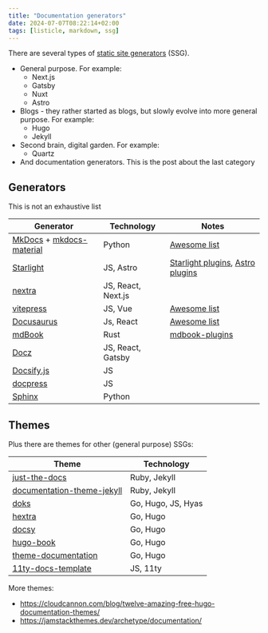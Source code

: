 ```yaml
---
title: "Documentation generators"
date: 2024-07-07T08:22:14+02:00
tags: [listicle, markdown, ssg]
---
```


There are several types of [static site generators](https://jamstack.org/generators/) (SSG).

- General purpose. For example:
  - Next.js
  - Gatsby
  - Nuxt
  - Astro
- Blogs - they rather started as blogs, but slowly evolve into more general purpose. For example:
  - Hugo
  - Jekyll
- Second brain, digital garden. For example:
  - Quartz
- And documentation generators. This is the post about the last category

## Generators

This is not an exhaustive list

| Generator                                                                                           | Technology         | Notes                                                                                                                     |
| --------------------------------------------------------------------------------------------------- | ------------------ | ------------------------------------------------------------------------------------------------------------------------- |
| [MkDocs](https://www.mkdocs.org/) + [mkdocs-material](https://github.com/squidfunk/mkdocs-material) | Python             | [Awesome list](https://github.com/mkdocs/catalog)                                                                         |
| [Starlight](https://starlight.astro.build/)                                                         | JS, Astro          | [Starlight plugins](https://starlight.astro.build/resources/plugins/), [Astro plugins](https://astro.build/integrations/) |
| [nextra](https://nextra.site/docs/docs-theme/start)                                                 | JS, React, Next.js |                                                                                                                           |
| [vitepress](https://vitepress.dev)                                                                  | JS, Vue            | [Awesome list](https://github.com/logicspark/awesome-vitepress-v1)                                                        |
| [Docusaurus](https://docusaurus.io/)                                                                | Js, React          | [Awesome list](https://docusaurus.io/community/resources)                                                                 |
| [mdBook](https://rust-lang.github.io/mdBook/)                                                       | Rust               | [mdbook-plugins](https://github.com/topics/mdbook-plugins)                                                                |
| [Docz](https://www.docz.site/)                                                                      | JS, React, Gatsby  |                                                                                                                           |
| [Docsify.js](https://docsify.js.org/#/awesome)                                                      | JS                 |                                                                                                                           |
| [docpress](https://docpress.github.io/)                                                             | JS                 |                                                                                                                           |
| [Sphinx](https://www.sphinx-doc.org)                                                                | Python             |                                                                                                                           |

## Themes

Plus there are themes for other (general purpose) SSGs:

| Theme                                                                                 | Technology         |
| ------------------------------------------------------------------------------------- | ------------------ |
| [just-the-docs](https://github.com/just-the-docs/just-the-docs)                       | Ruby, Jekyll       |
| [documentation-theme-jekyll](https://github.com/tomjoht/documentation-theme-jekyll)   | Ruby, Jekyll       |
| [doks](https://github.com/gethyas/doks)                                               | Go, Hugo, JS, Hyas |
| [hextra](https://imfing.github.io/hextra/)                                            | Go, Hugo           |
| [docsy](https://www.docsy.dev/about/)                                                 | Go, Hugo           |
| [hugo-book](https://github.com/alex-shpak/hugo-book)                                  | Go, Hugo           |
| [theme-documentation](https://github.com/HugoBlox/theme-documentation)                | Go, Hugo           |
| [11ty-docs-template](https://github.com/SpinalCMS/11ty-docs-template#getting-started) | JS, 11ty           |

More themes:

- https://cloudcannon.com/blog/twelve-amazing-free-hugo-documentation-themes/
- https://jamstackthemes.dev/archetype/documentation/
